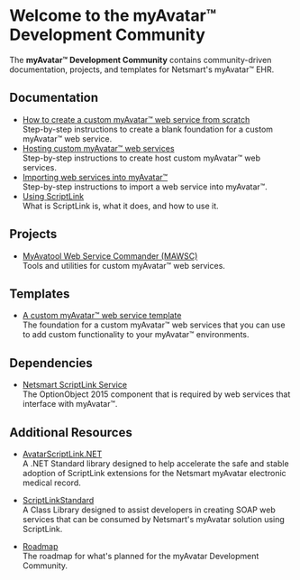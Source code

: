 # Welcome to the myAvatar™ Development Community

The **myAvatar™ Development Community** contains community-driven documentation, projects, and templates for Netsmart's myAvatar™ EHR.

## Documentation

* [How to create a custom myAvatar™ web service from scratch](https://github.com/myAvatar-Development-Community/document-creating-a-custom-web-service)<br>
Step-by-step instructions to create a blank foundation for a custom myAvatar™ web service.
* [Hosting custom myAvatar™ web services](https://github.com/myAvatar-Development-Community/document-hosting-custom-web-services)<br>
Step-by-step instructions to create host custom myAvatar™ web services.
* [Importing web services into myAvatar™](https://github.com/myAvatar-Development-Community/document-importing-web-services-into-myavatar)<br>
Step-by-step instructions to import a web service into myAvatar™.
* [Using ScriptLink](https://github.com/myAvatar-Development-Community/document-using-scriptlink)<br>
What is ScriptLink is, what it does, and how to use it. 

## Projects

* [MyAvatool Web Service Commander (MAWSC)](https://github.com/spectrum-health-systems/MAWSC)<br>
Tools and utilities for custom myAvatar™ web services.

## Templates

* [A custom myAvatar™ web service template](https://github.com/myAvatar-Development-Community/template-custom-myavatar-web-service)<br>
The foundation for a custom myAvatar™ web services that you can use to add custom functionality to your myAvatar™ environments. 
  
## Dependencies

* [Netsmart ScriptLink Service](https://github.com/myAvatar-Development-Community/dependency-netsmart-scriptlink-service)<br>
The OptionObject 2015 component that is required by web services that interface with myAvatar™.

## Additional Resources

* [AvatarScriptLink.NET](https://rarelysimple.github.io/RarelySimple.AvatarScriptLink/)<br>
A .NET Standard library designed to help accelerate the safe and stable adoption of ScriptLink extensions for the Netsmart myAvatar electronic medical record.

* [ScriptLinkStandard](https://github.com/rcskids/ScriptLinkStandard)<br>
A Class Library designed to assist developers in creating SOAP web services that can be consumed by Netsmart's myAvatar solution using ScriptLink.

* [Roadmap](dev/ROADMAP.md)<br>
The roadmap for what's planned for the myAvatar Development Community.